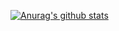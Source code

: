[![Anurag's github stats](https://github-readme-stats.vercel.app/api?username=rleungx&hide=stars)](https://github.com/anuraghazra/github-readme-stats)
